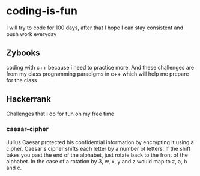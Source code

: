 # coding-is-fun
I will try to code for 100 days, after that I hope I can stay consistent and push work everyday

## Zybooks
coding with c++ because i need to practice more. And these challenges are from my class programming paradigms in c++ which will help me prepare for the class

## Hackerrank
Challenges that I do for fun on my free time

### caesar-cipher
Julius Caesar protected his confidential information by encrypting it using a cipher. Caesar's cipher shifts each letter by a number of letters. If the shift takes you past the end of the alphabet, just rotate back to the front of the alphabet. In the case of a rotation by 3, w, x, y and z would map to z, a, b and c.
